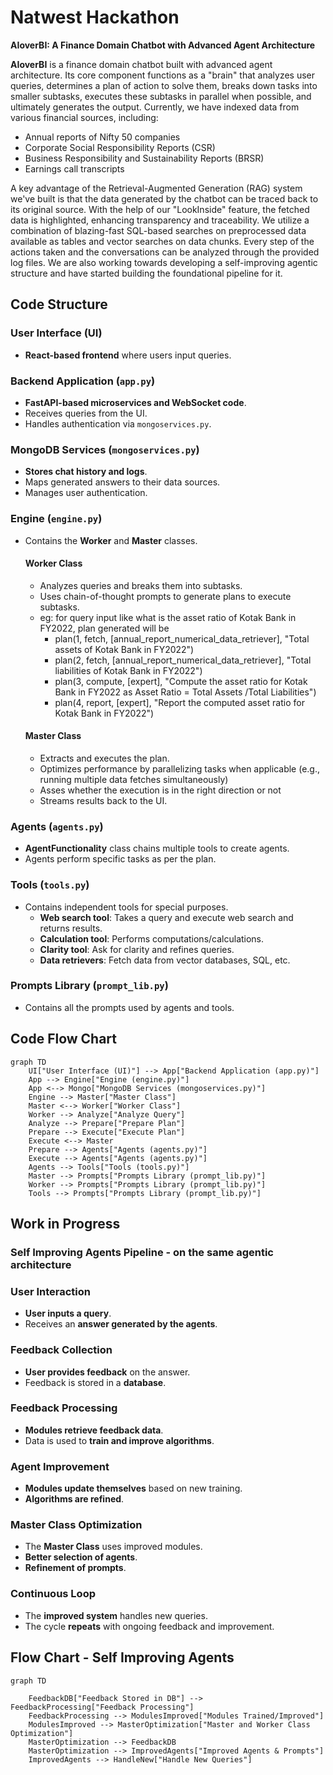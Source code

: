 # Natwest Hackathon

**AIoverBI: A Finance Domain Chatbot with Advanced Agent Architecture**

**AIoverBI** is a finance domain chatbot built with advanced agent architecture. Its core component functions as a "brain" that analyzes user queries, determines a plan of action to solve them, breaks down tasks into smaller subtasks, executes these subtasks in parallel when possible, and ultimately generates the output.
Currently, we have indexed data from various financial sources, including:
- Annual reports of Nifty 50 companies
- Corporate Social Responsibility Reports (CSR)
- Business Responsibility and Sustainability Reports (BRSR)
- Earnings call transcripts
  
A key advantage of the Retrieval-Augmented Generation (RAG) system we've built is that the data generated by the chatbot can be traced back to its original source. With the help of our "LookInside" feature, the fetched data is highlighted, enhancing transparency and traceability.
We utilize a combination of blazing-fast SQL-based searches on preprocessed data available as tables and vector searches on data chunks. Every step of the actions taken and the conversations can be analyzed through the provided log files.
We are also working towards developing a self-improving agentic structure and have started building the foundational pipeline for it.

## Code Structure

### User Interface (UI)
- **React-based frontend** where users input queries.

### Backend Application (`app.py`)
- **FastAPI-based microservices and WebSocket code**.
- Receives queries from the UI.
- Handles authentication via `mongoservices.py`.

### MongoDB Services (`mongoservices.py`)
- **Stores chat history and logs**.
- Maps generated answers to their data sources.
- Manages user authentication.

### Engine (`engine.py`)
- Contains the **Worker** and **Master** classes.

  #### Worker Class
  - Analyzes queries and breaks them into subtasks.
  - Uses chain-of-thought prompts to generate plans to execute subtasks.
  - eg: for query input like  what is the asset ratio of Kotak Bank in FY2022, plan generated will be
      - plan(1, fetch, [annual_report_numerical_data_retriever], "Total assets of Kotak Bank in FY2022")
      - plan(2, fetch, [annual_report_numerical_data_retriever], "Total liabilities of Kotak Bank in FY2022")
      - plan(3, compute, [expert], "Compute the asset ratio for Kotak Bank in FY2022 as Asset Ratio = Total Assets /Total Liabilities")
      - plan(4, report, [expert], "Report the computed asset ratio for Kotak Bank in FY2022")

  #### Master Class
  - Extracts and executes the plan.
  - Optimizes performance by parallelizing tasks when applicable (e.g., running multiple data fetches simultaneously)
  - Asses whether the execution is in the right direction  or not
  - Streams results back to the UI.

### Agents (`agents.py`)
- **AgentFunctionality** class chains multiple tools to create agents.
- Agents perform specific tasks as per the plan.

### Tools (`tools.py`)
- Contains independent tools for special purposes.
  - **Web search tool**: Takes a query and execute web search and returns results.
  - **Calculation tool**: Performs computations/calculations.
  - **Clarity tool**: Ask for clarity and refines queries.
  - **Data retrievers**: Fetch data from vector databases, SQL, etc.

### Prompts Library (`prompt_lib.py`)
- Contains all the prompts used by agents and tools.

## Code Flow Chart

```mermaid
graph TD
    UI["User Interface (UI)"] --> App["Backend Application (app.py)"]
    App --> Engine["Engine (engine.py)"]
    App <--> Mongo["MongoDB Services (mongoservices.py)"]
    Engine --> Master["Master Class"]
    Master <--> Worker["Worker Class"]
    Worker --> Analyze["Analyze Query"]
    Analyze --> Prepare["Prepare Plan"]
    Prepare --> Execute["Execute Plan"]
    Execute <--> Master
    Prepare --> Agents["Agents (agents.py)"]
    Execute --> Agents["Agents (agents.py)"]
    Agents --> Tools["Tools (tools.py)"]
    Master --> Prompts["Prompts Library (prompt_lib.py)"]
    Worker --> Prompts["Prompts Library (prompt_lib.py)"]
    Tools --> Prompts["Prompts Library (prompt_lib.py)"]
```
## Work in Progress

### Self Improving Agents Pipeline - on the same agentic architecture

### User Interaction
- **User inputs a query**.
- Receives an **answer generated by the agents**.

### Feedback Collection
- **User provides feedback** on the answer.
- Feedback is stored in a **database**.

### Feedback Processing
- **Modules retrieve feedback data**.
- Data is used to **train and improve algorithms**.

### Agent Improvement
- **Modules update themselves** based on new training.
- **Algorithms are refined**.

### Master Class Optimization
- The **Master Class** uses improved modules.
- **Better selection of agents**.
- **Refinement of prompts**.

### Continuous Loop
- The **improved system** handles new queries.
- The cycle **repeats** with ongoing feedback and improvement.

## Flow Chart - Self Improving Agents
```mermaid
graph TD

    FeedbackDB["Feedback Stored in DB"] --> FeedbackProcessing["Feedback Processing"]
    FeedbackProcessing --> ModulesImproved["Modules Trained/Improved"]
    ModulesImproved --> MasterOptimization["Master and Worker Class Optimization"]
    MasterOptimization --> FeedbackDB
    MasterOptimization --> ImprovedAgents["Improved Agents & Prompts"]
    ImprovedAgents --> HandleNew["Handle New Queries"]
